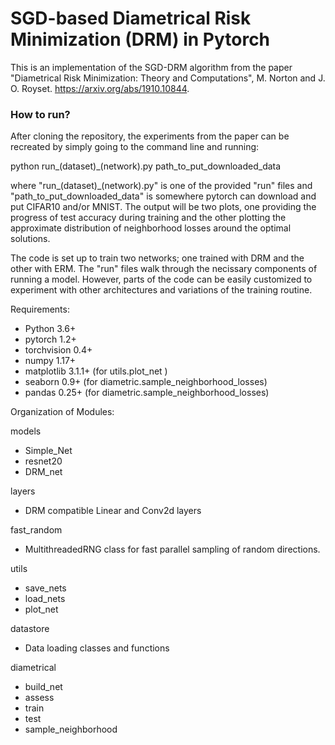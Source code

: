 # SGD-based Diametrical Risk Minimization (DRM) in Pytorch
This is an implementation of the SGD-DRM algorithm from the paper "Diametrical Risk Minimization: Theory and Computations", M. Norton and J. O. Royset. https://arxiv.org/abs/1910.10844. 

### How to run? 
After cloning the repository, the experiments from the paper can be recreated by simply going to the command line and running:

python run_(dataset)_(network).py path_to_put_downloaded_data

where "run_(dataset)_(network).py" is one of the provided "run" files and "path_to_put_downloaded_data" is somewhere pytorch can download and put CIFAR10 and/or MNIST. The output will be two plots, one providing the progress of test accuracy during training and the other plotting the approximate distribution of neighborhood losses around the optimal solutions. 

The code is set up to train two networks; one trained with DRM and the other with ERM. The "run" files walk through the necissary components of running a model. However, parts of the code can be easily customized to experiment with other architectures and variations of the training routine. 



Requirements:

- Python 3.6+
- pytorch 1.2+
- torchvision 0.4+
- numpy 1.17+
- matplotlib 3.1.1+ (for utils.plot_net )
- seaborn 0.9+ (for diametric.sample_neighborhood_losses)
- pandas 0.25+ (for diametric.sample_neighborhood_losses)


Organization of Modules:

models
  - Simple_Net
  - resnet20 
  - DRM_net

layers
  - DRM compatible Linear and Conv2d layers


fast_random
  - MultithreadedRNG class for fast parallel sampling of random directions.


utils
  - save_nets
  - load_nets
  - plot_net

datastore
  - Data loading classes and functions


diametrical
  - build_net 
  - assess
  - train
  - test
  - sample_neighborhood
